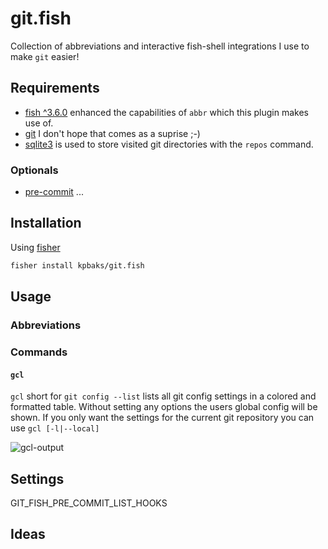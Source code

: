 # git.fish

Collection of abbreviations and interactive fish-shell integrations I use to make `git` easier!

## Requirements

- [fish ^3.6.0](https://github.com/fish-shell/fish-shell/releases/tag/3.6.0) enhanced the capabilities of `abbr` which this plugin makes use of.
- [git](https://git-scm.com/) I don't hope that comes as a suprise ;-)
- [sqlite3](https://www.sqlite.org/index.html) is used to store visited git directories with the `repos` command.

### Optionals

- [pre-commit](https://pre-commit.com/) ...

## Installation

Using [fisher](https://github.com/jorgebucaran/fisher)

```sh
fisher install kpbaks/git.fish
```

## Usage

### Abbreviations

### Commands

#### `gcl`

`gcl` short for `git config --list` lists all git config settings in a colored and formatted table. Without setting any options the users global config will be shown. If you only want the settings for the current git repository you can use `gcl [-l|--local]`

![gcl-output](https://github.com/kpbaks/git.fish/assets/57013304/7d466f54-b6a7-4ddd-9fa1-8d19ed91d1f8)

## Settings

GIT_FISH_PRE_COMMIT_LIST_HOOKS

## Ideas
